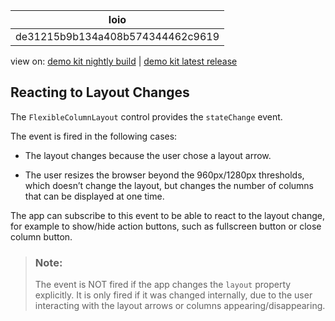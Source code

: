 <!-- loiode31215b9b134a408b574344462c9619 -->

| loio |
| -----|
| de31215b9b134a408b574344462c9619 |

<div id="loio">

view on: [demo kit nightly build](https://sdk.openui5.org/nightly/#/topic/de31215b9b134a408b574344462c9619) | [demo kit latest release](https://sdk.openui5.org/topic/de31215b9b134a408b574344462c9619)</div>

## Reacting to Layout Changes

The `FlexibleColumnLayout` control provides the `stateChange` event.

The event is fired in the following cases:

-   The layout changes because the user chose a layout arrow.

-   The user resizes the browser beyond the 960px/1280px thresholds, which doesn’t change the layout, but changes the number of columns that can be displayed at one time.


The app can subscribe to this event to be able to react to the layout change, for example to show/hide action buttons, such as fullscreen button or close column button.

> ### Note:  
> The event is NOT fired if the app changes the `layout` property explicitly. It is only fired if it was changed internally, due to the user interacting with the layout arrows or columns appearing/disappearing.

